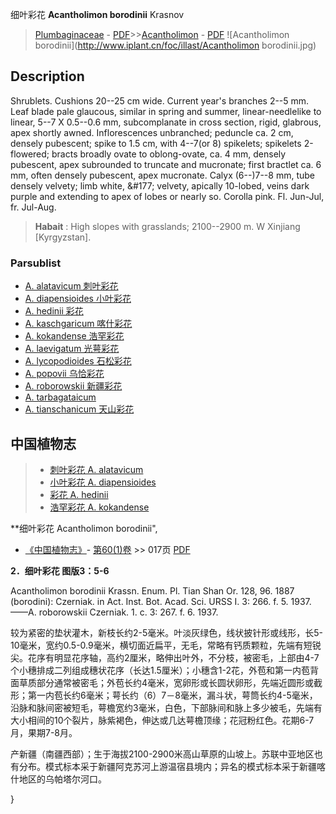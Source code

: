 细叶彩花 **Acantholimon borodinii** Krasnov

> [Plumbaginaceae](http://www.iplant.cn/info/Plumbaginaceae?t=foc) - [PDF](http://www.iplant.cn/foc/pdf/Plumbaginaceae.pdf)>>[Acantholimon](Acantholimon-彩花属.md) - [PDF](http://www.iplant.cn/foc/pdf/Acantholimon.pdf)
![Acantholimon borodinii](http://www.iplant.cn/foc/illast/Acantholimon borodinii.jpg)

## Description

Shrublets. Cushions 20--25 cm wide. Current year's branches 2--5 mm. Leaf blade pale glaucous, similar in spring and summer, linear-needlelike to linear, 5--7 X 0.5--0.6 mm, subcomplanate in cross section, rigid, glabrous, apex shortly awned. Inflorescences unbranched; peduncle ca. 2 cm, densely pubescent; spike to 1.5 cm, with 4--7(or 8) spikelets; spikelets 2-flowered; bracts broadly ovate to oblong-ovate, ca. 4 mm, densely pubescent, apex subrounded to truncate and mucronate; first bractlet ca. 6 mm, often densely pubescent, apex mucronate. Calyx (6--)7--8 mm, tube densely velvety; limb white, &amp;#177; velvety, apically 10-lobed, veins dark purple and extending to apex of lobes or nearly so. Corolla pink. Fl. Jun-Jul, fr. Jul-Aug.


> **Habait** : 
> High slopes with grasslands; 2100--2900 m. W Xinjiang [Kyrgyzstan].



### Parsublist

* [A.  alatavicum  刺叶彩花](Acantholimon-alatavicum-刺叶彩花.md)
* [A.  diapensioides  小叶彩花](Acantholimon-diapensioides-小叶彩花.md)
* [A.  hedinii  彩花](Acantholimon-hedinii-彩花.md)
* [A.  kaschgaricum  喀什彩花](Acantholimon-kaschgaricum-喀什彩花.md)
* [A.  kokandense  浩罕彩花](Acantholimon-kokandense-浩罕彩花.md)
* [A.  laevigatum  光萼彩花](Acantholimon-laevigatum-光萼彩花.md)
* [A.  lycopodioides  石松彩花](Acantholimon-lycopodioides-石松彩花.md)
* [A.  popovii  乌恰彩花](Acantholimon-popovii-乌恰彩花.md)
* [A.  roborowskii  新疆彩花](Acantholimon-roborowskii-新疆彩花.md)
* [A.  tarbagataicum  ](Acantholimon-tarbagataicum-塔尔巴哈彩花.md)
* [A.  tianschanicum  天山彩花](Acantholimon-tianschanicum-天山彩花.md)


## 中国植物志

> * [刺叶彩花  A.  alatavicum](Acantholimon-alatavicum-刺叶彩花.md)
> * [小叶彩花  A.  diapensioides](Acantholimon-diapensioides-小叶彩花.md)
> * [彩花  A.  hedinii](Acantholimon-hedinii-彩花.md)
> * [浩罕彩花  A.  kokandense](Acantholimon-kokandense-浩罕彩花.md)


**细叶彩花 Acantholimon borodinii",



* [《中国植物志》](http://www.iplant.cn/frps)- [第60(1)卷](http://www.iplant.cn/frps/vol/60(1)) >> 017页 [PDF](http://www.iplant.cn/frps/pdf/60(1)/017c.PDF)


**2．细叶彩花 图版3：5-6**

Acantholimon borodinii Krassn. Enum. Pl. Tian Shan Or. 128, 96. 1887 (borodini): Czerniak. in Act. Inst. Bot. Acad. Sci. URSS I. 3: 266. f. 5. 1937. ——A. roborowskii Czerniak. 1. c. 3: 267. f. 6. 1937.

较为紧密的垫状灌木，新枝长约2-5毫米。叶淡灰绿色，线状披针形或线形，长5-10毫米，宽约0.5-0.9毫米，横切面近扁平，无毛，常略有钙质颗粒，先端有短锐尖。花序有明显花序轴，高约2厘米，略伸出叶外，不分枝，被密毛，上部由4-7个小穗排成二列组成穗状花序（长达1.5厘米）；小穗含1-2花，外苞和第一内苞背面草质部分通常被密毛；外苞长约4毫米，宽卵形或长圆状卵形，先端近圆形或截形；第一内苞长约6毫米；萼长约（6）7－8毫米，漏斗状，萼筒长约4-5毫米，沿脉和脉间密被短毛，萼檐宽约3毫米，白色，下部脉间和脉上多少被毛，先端有大小相间的10个裂片，脉紫褐色，伸达或几达萼檐顶缘；花冠粉红色。花期6-7月，果期7-8月。

产新疆（南疆西部）；生于海拔2100-2900米高山草原的山坡上。苏联中亚地区也有分布。模式标本采于新疆阿克苏河上游温宿县境内；异名的模式标本采于新疆喀什地区的乌帕塔尔河口。



}